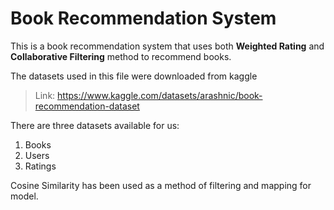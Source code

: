 
# Book Recommendation System
This is a book recommendation system that uses both **Weighted Rating** and **Collaborative Filtering** method to recommend books.

The datasets used in this file were downloaded from kaggle
> Link: <https://www.kaggle.com/datasets/arashnic/book-recommendation-dataset>

There are three datasets available for us:

1. Books
2. Users
3. Ratings

Cosine Similarity has been used as a method of filtering and mapping for model.
